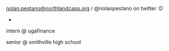 
nolan.pestano@northlandcaps.org / @nolanpestano on twitter :D


-

intern @ ugafinance 

senior @ smithville high school
<!---
nnnolan/nnnolan is a ✨ special ✨ repository because its `README.md` (this file) appears on your GitHub profile.
You can click the Preview link to take a look at your changes.
--->
